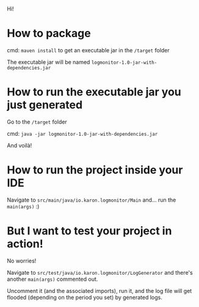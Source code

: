 Hi!

# How to package
cmd: `maven install` to get an executable jar in the `/target` folder 

The executable jar will be named `logmonitor-1.0-jar-with-dependencies.jar`

# How to run the executable jar you just generated
Go to the `/target` folder

cmd: `java -jar logmonitor-1.0-jar-with-dependencies.jar`

And voilà!

# How to run the project inside your IDE
Navigate to `src/main/java/io.karon.logmonitor/Main` and... run the `main(args)` :)

# But I want to test your project in action!
No worries!

Navigate to `src/test/java/io.karon.logmonitor/LogGenerator` and there's another `main(args)` commented out.

Uncomment it (and the associated imports), run it, and the log file will get flooded (depending on the period you set) by generated logs.

